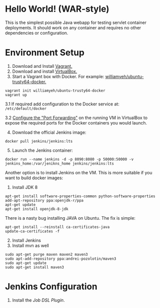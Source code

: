 Hello World! (WAR-style)
===============

This is the simplest possible Java webapp for testing servlet container deployments.  It should work on any container and requires no other dependencies or configuration.

Environment Setup
===============
1. Download and Install [Vagrant.](https://www.vagrantup.com/downloads.html)
2. Download and install [VirtualBox.](https://www.virtualbox.org/wiki/Downloads)
3. Start a Vagrant box with Docker. For example: [williamyeh/ubuntu-trusty64-docker.](https://app.vagrantup.com/williamyeh/boxes/ubuntu-trusty64-docker)
  ```
  vagrant init williamyeh/ubuntu-trusty64-docker
  vagrant up
  ```
  3.1 If required add configuration to the Docker service at: ```/etc/default/docker```

  3.2 [Configure the "Port Forwarding"](http://www.jhipster.tech/tips/020_tip_using_docker_containers_as_localhost_on_mac_and_windows.html) on the running VM in VirtualBox to expose the required ports for the Docker containers you would launch.

4. Download the official Jenkins image:
  ```
  docker pull jenkins/jenkins:lts
  ```
5. Launch the Jenkins container:
  ```
  docker run --name jenkins -d -p 8090:8080 -p 50000:50000 -v jenkins_home:/var/jenikns_home jenkins/jenkins:lts
  ```
Another option is to install Jenkins on the VM. This is more suitable if you want to build docker images:

1. Install JDK 8
```
apt-get install software-properties-common python-software-properties
add-apt-repository ppa:openjdk-r/ppa
apt-get update
apt-get install openjdk-8-jdk
```

There is a nasty bug installing JAVA on Ubuntu.
The fix is simple:

```
apt-get install --reinstall ca-certificates-java
update-ca-certificates -f
```

2. Install Jenkins
3. Install mvn as well
```
sudo apt-get purge maven maven2 maven3
sudo apt-add-repository ppa:andrei-pozolotin/maven3
sudo apt-get update
sudo apt-get install maven3
```




Jenkins Configuration
===============
1. Install the _Job DSL Plugin_.
